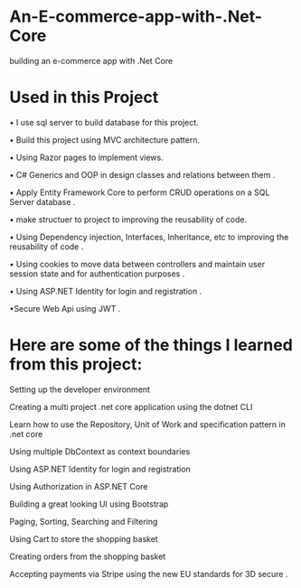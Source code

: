 # An-E-commerce-app-with-.Net-Core
  building an e-commerce app with .Net Core 


# Used in this Project

• I use sql server to build database for this project.

• Build this project using MVC architecture pattern.

• Using Razor pages to implement views.

• C# Generics and OOP in design classes and relations between them . 

• Apply Entity Framework Core to perform CRUD operations on a SQL Server database .

• make structuer to project to improving the reusability of code.

• Using Dependency injection, Interfaces, Inheritance, etc to improving the reusability of code . 

• Using cookies to move data between controllers and maintain user session state and for authentication purposes . 

• Using ASP.NET Identity for login and registration . 

•Secure Web Api using JWT . 



# Here are some of the things I learned from this project:

Setting up the developer environment

Creating a multi project .net core application using the dotnet CLI


Learn how to use the Repository, Unit of Work and specification pattern in .net core

Using multiple DbContext as context boundaries

Using ASP.NET Identity for login and registration

Using Authorization in ASP.NET Core

Building a great looking UI using Bootstrap


Paging, Sorting, Searching and Filtering

Using Cart to store the shopping basket

Creating orders from the shopping basket

Accepting payments via Stripe using the new EU standards for 3D secure . 
